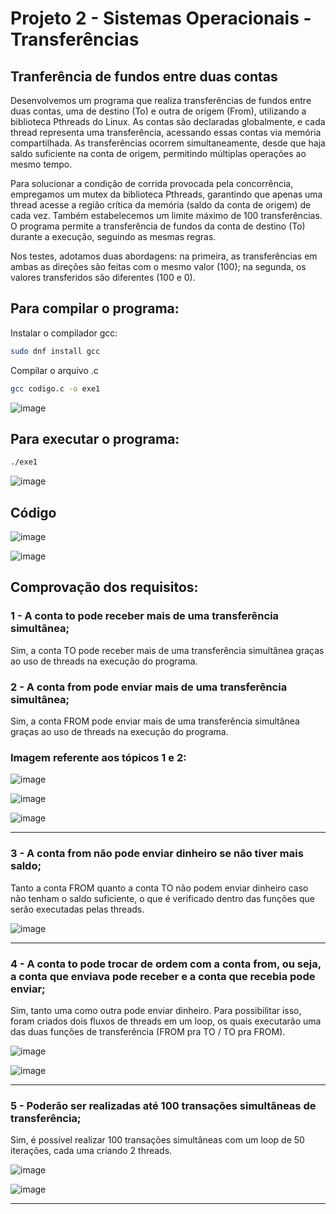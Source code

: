 # Projeto 2 - Sistemas Operacionais - Transferências
## Tranferência de fundos entre duas contas

Desenvolvemos um programa que realiza transferências de fundos entre duas contas, uma de destino (To) e outra de origem (From), utilizando a biblioteca Pthreads do Linux. As contas são declaradas globalmente, e cada thread representa uma transferência, acessando essas contas via memória compartilhada. As transferências ocorrem simultaneamente, desde que haja saldo suficiente na conta de origem, permitindo múltiplas operações ao mesmo tempo.

Para solucionar a condição de corrida provocada pela concorrência, empregamos um mutex da biblioteca Pthreads, garantindo que apenas uma thread acesse a região crítica da memória (saldo da conta de origem) de cada vez. Também estabelecemos um limite máximo de 100 transferências. O programa permite a transferência de fundos da conta de destino (To) durante a execução, seguindo as mesmas regras.

Nos testes, adotamos duas abordagens: na primeira, as transferências em ambas as direções são feitas com o mesmo valor (100); na segunda, os valores transferidos são diferentes (100 e 0).


## Para compilar o programa: 
Instalar o compilador gcc:
```bash
sudo dnf install gcc
```
Compilar o arquivo .c
```bash
gcc codigo.c -o exe1
```
![image](https://github.com/MaracujaDoMack/Sistemas-Operacionais-04G/assets/162309148/158c74a3-0073-4879-b3ce-f1909090f5dd)


## Para executar o programa:
```bash
./exe1
```
![image](https://github.com/MaracujaDoMack/Sistemas-Operacionais-04G/assets/162309148/f0d10691-9a76-42e4-8663-b96bad6dbec3)

## Código

![image](https://github.com/MaracujaDoMack/Sistemas-Operacionais-04G/assets/162309148/8f6d5358-911a-4b3b-ada7-f988b3506d06)

![image](https://github.com/MaracujaDoMack/Sistemas-Operacionais-04G/assets/162309148/67551a50-fcd9-4797-a80c-6c3bdd7d6dfc)


## Comprovação dos requisitos:

### 1 - A conta to pode receber mais de uma transferência simultânea;

Sim, a conta TO pode receber mais de uma transferência simultânea graças ao uso de threads na execução do programa. 

### 2 - A conta from pode enviar mais de uma transferência simultânea;

Sim, a conta FROM pode enviar mais de uma transferência simultânea graças ao uso de threads na execução do programa.

### Imagem referente aos tópicos 1 e 2:

![image](https://github.com/MaracujaDoMack/Sistemas-Operacionais-04G/assets/162309148/30e7e56a-7203-42c3-a840-2016b1be39a8)

![image](https://github.com/MaracujaDoMack/Sistemas-Operacionais-04G/assets/162309148/5f6aa653-edf7-4ec6-98e9-0ab3ba03c1d3)

![image](https://github.com/MaracujaDoMack/Sistemas-Operacionais-04G/assets/162309148/12e7db9f-d524-44b1-afd9-4acce8846a4c)


---------------------
### 3 -  A conta from não pode enviar dinheiro se não tiver mais saldo;

Tanto a conta FROM quanto a conta TO não podem enviar dinheiro caso não tenham o saldo suficiente, o que é verificado dentro das funções que serão executadas pelas threads.

![image](https://github.com/MaracujaDoMack/Sistemas-Operacionais-04G/assets/162309148/d795523b-da47-4564-a2c2-d3a9bae7ebaa)

-------------------
### 4 - A conta to pode trocar de ordem com a conta from, ou seja, a conta que enviava pode receber e a conta que recebia pode enviar;

Sim, tanto uma como outra pode enviar dinheiro. Para possibilitar isso, foram criados dois fluxos de threads em um loop, os quais executarão uma das duas funções de transferência (FROM pra TO / TO pra FROM).

![image](https://github.com/MaracujaDoMack/Sistemas-Operacionais-04G/assets/162309148/99ad5859-ae87-4b31-b091-4a55a54ee7a8)

![image](https://github.com/MaracujaDoMack/Sistemas-Operacionais-04G/assets/162309148/a67aff96-f290-408f-adb1-addf0d0307d7)

------------------
### 5 - Poderão ser realizadas até 100 transações simultâneas de transferência;

Sim, é possível realizar 100 transações simultâneas com um loop de 50 iterações, cada uma criando 2 threads.

![image](https://github.com/MaracujaDoMack/Sistemas-Operacionais-04G/assets/162309148/49b1e732-908b-4f38-8bb3-e52f2b6d9ae3)

![image](https://github.com/MaracujaDoMack/Sistemas-Operacionais-04G/assets/162309148/718184e0-27aa-4972-aa43-69f8c01139e9)


----------------
